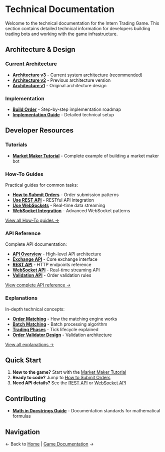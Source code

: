 # Technical Documentation

Welcome to the technical documentation for the Intern Trading Game. This section contains detailed technical information for developers building trading bots and working with the game infrastructure.

## Architecture & Design

### Current Architecture

- **[Architecture v3](architecture-v3.md)** - Current system architecture (recommended)
- **[Architecture v2](architecture-v2.md)** - Previous architecture version
- **[Architecture v1](architecture.md)** - Original architecture design

### Implementation

- **[Build Order](build-order.md)** - Step-by-step implementation roadmap
- **[Implementation Guide](implementation-guide.md)** - Detailed technical setup

## Developer Resources

### Tutorials

- **[Market Maker Tutorial](tutorials/market-maker-tutorial.md)** - Complete example of building a market maker bot

### How-To Guides

Practical guides for common tasks:

- **[How to Submit Orders](how-to/how-to-submit-orders.md)** - Order submission patterns
- **[Use REST API](how-to/use-rest-api.md)** - RESTful API integration
- **[Use WebSockets](how-to/use-websockets.md)** - Real-time data streaming
- **[WebSocket Integration](how-to/websocket-integration.md)** - Advanced WebSocket patterns

[View all How-To guides →](how-to/index.md)

### API Reference

Complete API documentation:

- **[API Overview](reference/api-overview.md)** - High-level API architecture
- **[Exchange API](reference/exchange-api.md)** - Core exchange interface
- **[REST API](reference/rest-api.md)** - HTTP endpoints reference
- **[WebSocket API](reference/websocket-api.md)** - Real-time streaming API
- **[Validation API](reference/validation-api.md)** - Order validation rules

[View complete API reference →](reference/index.md)

### Explanations

In-depth technical concepts:

- **[Order Matching](explanation/order-matching.md)** - How the matching engine works
- **[Batch Matching](explanation/batch-matching.md)** - Batch processing algorithm
- **[Trading Phases](explanation/trading-phases.md)** - Tick lifecycle explained
- **[Order Validator Design](explanation/order-validator-design.md)** - Validation architecture

[View all explanations →](explanation/index.md)

## Quick Start

1. **New to the game?** Start with the [Market Maker Tutorial](tutorials/market-maker-tutorial.md)
2. **Ready to code?** Jump to [How to Submit Orders](how-to/how-to-submit-orders.md)
3. **Need API details?** See the [REST API](reference/rest-api.md) or [WebSocket API](reference/websocket-api.md)

## Contributing

- **[Math in Docstrings Guide](contributing/docstring-math-guide.md)** - Documentation standards for mathematical formulas

## Navigation

← Back to [Home](../index.md) | [Game Documentation](../game/overview.md) →
